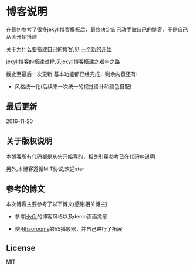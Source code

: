 # 博客说明
在最初参考了很多jekyll博客模板后，最终决定自己动手做自己的博客，于是自己从头开始搭建

关于为什么要搭建自己的博客,见 [一个新的开始](https://jchanghong.github.io/2016/07/28/startBlog.html)

jekyll博客的搭建过程,见[jekyll博客搭建之艰辛之路](https://jchanghong.github.io/2016/10/29/jekyllbuild.html)

截止至最后一次更新,基本功能都已经完成，剩余内容还有:

* 风格统一化(后续来一次统一的视觉设计和颜色搭配)

## 最后更新
2016-11-20

## 关于版权说明
本博客所有代码都是从头开始写的，相关引用参考已在代码中说明

另外,本博客遵循MIT协议,欢迎star


## 参考的博文
本次博客主要参考了以下博文(感谢相关博主)

* 参考[HyG ](https://gaohaoyang.github.io)的博客风格以及demo页面灵感

* 使用[haorooms](http://www.haorooms.com/)的h5播放器，并自己进行了拓展

## License

MIT
